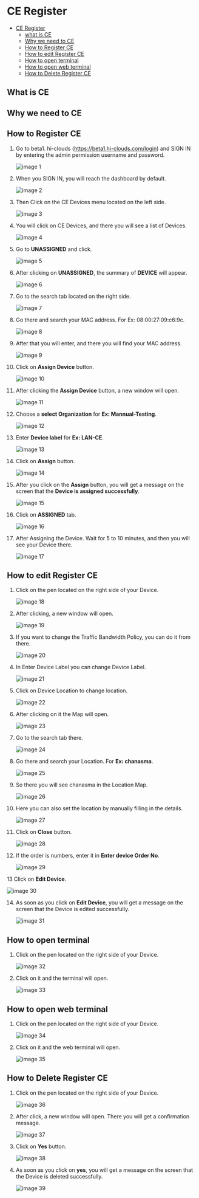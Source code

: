 # CE Register
<!-- TOC -->

- [CE Register](#ce-register)
    - [what is CE](#what-is-ce)
    - [Why we need to CE](#why-we-need-to-ce)
    - [How to Register CE](#how-to-register-ce)
    - [How to edit Register CE](#how-to-edit-register-ce)
    - [How to open terminal](#how-to-open-terminal)
    - [How to open web terminal](#how-to-open-web-terminal)
    - [How to Delete Register CE](#how-to-delete-register-ce)

<!-- /TOC -->
## What is CE
## Why we need to CE
## How to Register CE
1. Go to beta1. hi-clouds (https://beta1.hi-clouds.com/login) and SIGN IN by entering the admin permission username and password.

    ![image 1](https://github.com/Nancypatel1103/ComplianceClient/assets/153616269/b09e39d1-49f8-463a-8b42-ab072476c9ca)

2. When you SIGN IN, you will reach the dashboard by default.

   ![image 2](https://github.com/Nancypatel1103/ComplianceClient/assets/153616269/c4a752a5-b9a5-4c15-9a16-476008f9c14c)

3. Then Click on the CE Devices menu located on the left side.

   ![image 3](https://github.com/Nancypatel1103/ComplianceClient/assets/153616269/aa3e6ea6-6b19-438e-911c-82f540e3c303)

4. You will click on CE Devices, and there you will see a list of Devices.

    ![image 4](https://github.com/Nancypatel1103/ComplianceClient/assets/153616269/da508a70-497e-44a1-95bf-6256104d94fa)

5. Go to **UNASSIGNED** and click.

    ![image 5](https://github.com/Nancypatel1103/ComplianceClient/assets/153616269/50a5eb37-8468-4c9a-8539-9efeb05efb74)

6. After clicking on **UNASSIGNED**, the summary of **DEVICE** will appear.
  
   ![image 6](https://github.com/Nancypatel1103/ComplianceClient/assets/153616269/d94d0c55-2812-437b-8104-6a61899c42fa)

7. Go to the search tab located on the right side.
  
   ![image 7](https://github.com/Nancypatel1103/ComplianceClient/assets/153616269/c75c34e8-6b5a-4e45-b5df-c1fc3b6a27c5)

8. Go there and search your MAC address. For Ex: 08:00:27:09:c6:9c.

    ![image 8](https://github.com/Nancypatel1103/ComplianceClient/assets/153616269/f5a7ce3f-5263-4c9e-829b-77b5761d30f8)

9. After that you will enter, and there you will find your MAC address.

     ![image 9](https://github.com/Nancypatel1103/ComplianceClient/assets/153616269/e019e1a9-3bf4-4811-a536-ec08105dc9a8)

10. Click on **Assign Device** button.

    ![image 10](https://github.com/Nancypatel1103/ComplianceClient/assets/153616269/69155dc2-7cf3-472f-a54b-435a4fa00b82)

11. After clicking the **Assign Device** button, a new window will open.

    ![image 11](https://github.com/Nancypatel1103/ComplianceClient/assets/153616269/ce186188-4803-4590-8ba4-12f4b9f53919)

12. Choose a **select Organization** for **Ex: Mannual-Testing**.

    ![image 12](https://github.com/Nancypatel1103/ComplianceClient/assets/153616269/4565a52c-52e6-4365-8eb1-2d88ef77163b)

13. Enter **Device label** for **Ex: LAN-CE**.

    ![image 13](https://github.com/Nancypatel1103/ComplianceClient/assets/153616269/c69d5037-62c5-40c5-8479-7706a02166bc)

14. Click on **Assign** button.

    ![image 14](https://github.com/Nancypatel1103/ComplianceClient/assets/153616269/24d1ae93-b8c1-49ba-a4e7-106682659176)

15. After you click on the **Assign** button, you will get a message on the screen that the **Device is assigned successfully**.

     ![image 15](https://github.com/Nancypatel1103/ComplianceClient/assets/153616269/efff191f-5dea-4c62-981b-89805637d3c8)

16. Click on **ASSIGNED** tab.

    ![image 16](https://github.com/Nancypatel1103/ComplianceClient/assets/153616269/b979e6b9-b047-44c5-948f-e8f2a951a0ce)

17. After Assigning the Device. Wait for 5 to 10 minutes, and then you will see your Device there.

    ![image 17](https://github.com/Nancypatel1103/ComplianceClient/assets/153616269/210878f9-2978-4cce-b7e4-5aebb57cf822)

## How to edit Register CE 
1. Click on the pen located on the right side of your Device.

   ![image 18](https://github.com/Nancypatel1103/ComplianceClient/assets/153616269/601c927c-0936-45c4-bad0-ee9e73c37a94)

2. After clicking, a new window will open.

    ![image 19](https://github.com/Nancypatel1103/ComplianceClient/assets/153616269/430561a1-416c-4bf8-acd7-a73c793234bd)

3. If you want to change the Traffic Bandwidth Policy, you can do it from there.

   ![image 20](https://github.com/Nancypatel1103/ComplianceClient/assets/153616269/47c6ec92-95ef-4c52-bc88-44bdff609d97)

4. In Enter Device Label you can change Device Label.

   ![image 21](https://github.com/Nancypatel1103/ComplianceClient/assets/153616269/683c6818-d5dd-4aad-b7f2-8e5518dee80a)

5. Click on Device Location to change location.

    ![image 22](https://github.com/Nancypatel1103/ComplianceClient/assets/153616269/2436e8ab-eb71-447a-9cf2-fff108f3b209)

6. After clicking on it the Map will open.

   ![image 23](https://github.com/Nancypatel1103/ComplianceClient/assets/153616269/4b6c8d26-c64c-4068-969f-660660a8f6a9)

7. Go to the search tab there.

   ![image 24](https://github.com/Nancypatel1103/ComplianceClient/assets/153616269/3fd2af7c-d266-4e46-9f57-1360215f576a)

8. Go there and search your Location. For **Ex: chanasma**.

   ![image 25](https://github.com/Nancypatel1103/ComplianceClient/assets/153616269/12364a8c-3a08-475f-9002-0e4139d03111)

9. So there you will see chanasma in the Location Map. 

   ![image 26](https://github.com/Nancypatel1103/ComplianceClient/assets/153616269/d91e2c7a-1f56-47ab-8f27-525e509ea654)

10. Here you can also set the location by manually filling in the details.

    ![image 27](https://github.com/Nancypatel1103/ComplianceClient/assets/153616269/e79725c8-bfbe-46eb-93d6-b92d902faa0a)

11. Click on **Close** button.

    ![image 28](https://github.com/Nancypatel1103/ComplianceClient/assets/153616269/309fc9f5-babe-4c1c-bbc1-0a492603de60)

12. If the order is numbers, enter it in **Enter device Order No**.

    ![image 29](https://github.com/Nancypatel1103/ComplianceClient/assets/153616269/a51c8e96-5664-4dc4-bc7b-92b0f4be65fb)

13 Click on **Edit Device**.

  ![image 30](https://github.com/Nancypatel1103/ComplianceClient/assets/153616269/ef60fd02-6ab8-4d03-8857-3d3443fe281e)  

14. As soon as you click on **Edit Device**, you will get a message on the screen that the Device is edited successfully.

    ![image 31](https://github.com/Nancypatel1103/ComplianceClient/assets/153616269/6a3bb0ba-d8b2-44d5-9bfc-75c0a048eba4)

## How to open terminal

1. Click on the pen located on the right side of your Device.

   ![image 32](https://github.com/Nancypatel1103/ComplianceClient/assets/153616269/c71c98c7-c062-4d46-b6d6-c2f4ab17c956)

2. Click on it and the terminal will open.

   ![image 33](https://github.com/Nancypatel1103/ComplianceClient/assets/153616269/cf973eac-eda3-49c3-9930-556d5e006465)

## How to open web terminal

1. Click on the pen located on the right side of your Device.

    ![image 34](https://github.com/Nancypatel1103/ComplianceClient/assets/153616269/b6d97c27-c243-49b6-8ddf-fa27e71bd467)

2. Click on it and the web terminal will open.

   ![image 35](https://github.com/Nancypatel1103/ComplianceClient/assets/153616269/ae32e8bf-b935-4dda-a57c-07ea297b7cf8)

## How to Delete Register CE

1. Click on the pen located on the right side of your Device.

   ![image 36](https://github.com/Nancypatel1103/ComplianceClient/assets/153616269/10962fd2-d223-4d79-a086-1b81093f0c56)

2. After click, a new window will open. There you will get a confirmation message.

   ![image 37](https://github.com/Nancypatel1103/ComplianceClient/assets/153616269/025e10c8-2460-470c-bce6-cd11947e93fc)

3. Click on **Yes** button.

   ![image 38](https://github.com/Nancypatel1103/ComplianceClient/assets/153616269/e5927925-e801-4717-a08e-72ab727c3c3c)

4. As soon as you click on **yes**, you will get a message on the screen that the Device is deleted successfully.

   ![image 39](https://github.com/Nancypatel1103/ComplianceClient/assets/153616269/5630ffbd-11d6-40bd-9ef9-690aa717b7dc)


   
    
